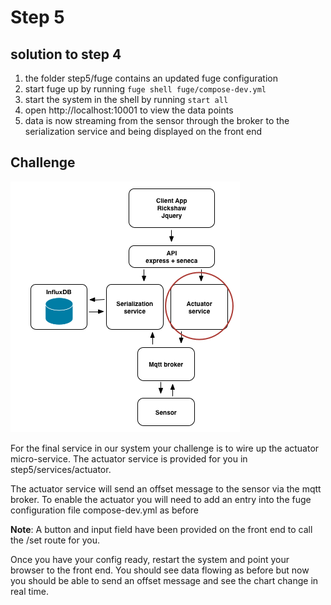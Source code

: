 # Step 5

## solution to step 4 

1. the folder step5/fuge contains an updated fuge configuration
2. start fuge up by running `fuge shell fuge/compose-dev.yml`
3. start the system in the shell by running `start all`
4. open http://localhost:10001 to view the data points
5. data is now streaming from the sensor through the broker to the serialization service and being displayed on the front end


## Challenge
![image](../docs/step5.png)

For the final service in our system your challenge is to wire up the actuator micro-service. The actuator service is provided for you in step5/services/actuator.

The actuator service will send an offset message to the sensor via the mqtt broker. To enable the actuator you will need to add an entry into the fuge configuration file compose-dev.yml as before

__Note__: A button and input field have been provided on the front end to call the /set route for you.

Once you have your config ready, restart the system and point your browser to the front end. You should see data flowing as before but now you should be able to send an offset message and see the chart change in real time.
